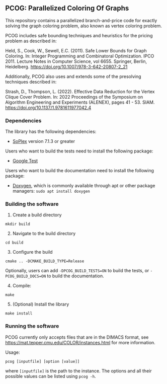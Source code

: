 ## PCOG: Parallelized Coloring Of Graphs
This repository contains a parallelized branch-and-price code for exactly solving the graph coloring problem, also known as vertex coloring problem.

PCOG includes safe bounding techniques and heuristics for the pricing problem as described in:

Held, S., Cook, W., Sewell, E.C. (2011). Safe Lower Bounds for Graph Coloring. In: Integer Programming and Combinatoral Optimization. IPCO 2011. Lecture Notes in Computer Science, vol 6655. Springer, Berlin, Heidelberg. https://doi.org/10.1007/978-3-642-20807-2_21

Additionally, PCOG also uses and extends some of the presolving techniques described in:

Strash, D., Thompson, L. (2022). Effective Data Reduction for the Vertex Clique Cover Problem. In: 2022 Proceedings of the Symposium on Algorithm Engineering and Experiments (ALENEX), pages 41 - 53. SIAM. https://doi.org/10.1137/1.9781611977042.4

### Dependencies
The library has the following dependencies:
- [SoPlex](https://github.com/scipopt/soplex) version 7.1.3 or greater

Users who want to build the tests need to install the following package:
- [Google Test](https://github.com/google/googletest)

Users who want to build the documentation need to install the following package:
- [Doxygen](https://www.doxygen.nl/), which is commonly available through apt or other package managers: `sudo apt install doxygen`

### Building the software
1. Create a build directory

`mkdir build`

2. Navigate to the build directory

`cd build`

3. Configure the build

`cmake .. -DCMAKE_BUILD_TYPE=Release`

Optionally, users can add `-DPCOG_BUILD_TESTS=ON` to build the tests, or `-PCOG_BUILD_DOCS=ON` to build the documentation.

4. Compile:

`make`

5. (Optional) Install the library

`make install`

### Running the software

PCOG currently only accepts files that are in the DIMACS format, see https://mat.tepper.cmu.edu/COLOR/instances.html for more information.

Usage:

`pcog [inputfile] [option [value]]`

where `[inputfile]` is the path to the instance. The options and all their possible values can be listed using `pcog -h`.